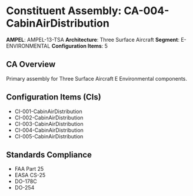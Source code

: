 # Constituent Assembly: CA-004-CabinAirDistribution

**AMPEL**: AMPEL-13-TSA
**Architecture**: Three Surface Aircraft
**Segment**: E-ENVIRONMENTAL
**Configuration Items**: 5

## CA Overview
Primary assembly for Three Surface Aircraft E Environmental components.

## Configuration Items (CIs)
- CI-001-CabinAirDistribution
- CI-002-CabinAirDistribution
- CI-003-CabinAirDistribution
- CI-004-CabinAirDistribution
- CI-005-CabinAirDistribution

## Standards Compliance
- FAA Part 25
- EASA CS-25
- DO-178C
- DO-254
